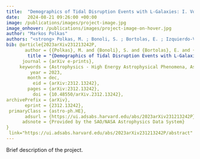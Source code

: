 ```yaml
---
title:  "Demographics of Tidal Disruption Events with L-Galaxies: I. Volumetric TDE rates and the abundance of Nuclear Star Clusters"
date:   2024-08-21 09:26:00 +00:00
image: /publications/images/project-image.jpg
image_onhover: /publications/images/project-image-on-hover.jpg
author: "Markos Polkas"
authors: "<strong> Polkas, M. ; Bonoli, S. ; Bortolas, E. ; Izquierdo-Villalba, D. ; Sesana, A. ; Broggi, L. ; Hoyer, N. ; Spinoso, D.</strong>"
bib: @article{2023arXiv231213242P,
       author = {{Polkas}, M. and {Bonoli}, S. and {Bortolas}, E. and {Izquierdo-Villalba}, D. and {Sesana}, A. and {Broggi}, L. and {Hoyer}, N. and {Spinoso}, D.},
        title = "{Demographics of Tidal Disruption Events with L-Galaxies: I. Volumetric TDE rates and the abundance of Nuclear Star Clusters}",
      journal = {arXiv e-prints},
     keywords = {Astrophysics - High Energy Astrophysical Phenomena, Astrophysics - Astrophysics of Galaxies},
         year = 2023,
        month = dec,
          eid = {arXiv:2312.13242},
        pages = {arXiv:2312.13242},
          doi = {10.48550/arXiv.2312.13242},
archivePrefix = {arXiv},
       eprint = {2312.13242},
 primaryClass = {astro-ph.HE},
       adsurl = {https://ui.adsabs.harvard.edu/abs/2023arXiv231213242P},
      adsnote = {Provided by the SAO/NASA Astrophysics Data System}
}
 link="https://ui.adsabs.harvard.edu/abs/2023arXiv231213242P/abstract"
---
```

Brief description of the project.
